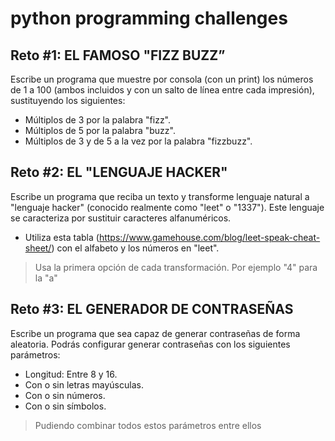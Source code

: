 # python programming challenges

## Reto #1: EL FAMOSO "FIZZ BUZZ”

Escribe un programa que muestre por consola (con un print) los números de 1 a 100 (ambos incluidos y con un salto de línea entre cada impresión), sustituyendo los siguientes: 
- Múltiplos de 3 por la palabra "fizz".
- Múltiplos de 5 por la palabra "buzz".
- Múltiplos de 3 y de 5 a la vez por la palabra "fizzbuzz".

## Reto #2: EL "LENGUAJE HACKER"
    
Escribe un programa que reciba un texto y transforme lenguaje natural a "lenguaje hacker" (conocido realmente como "leet" o "1337"). Este lenguaje se caracteriza por sustituir caracteres alfanuméricos.
- Utiliza esta tabla (https://www.gamehouse.com/blog/leet-speak-cheat-sheet/) con el alfabeto y los números en "leet".

> Usa la primera opción de cada transformación. Por ejemplo "4" para la "a"

## Reto #3: EL GENERADOR DE CONTRASEÑAS

Escribe un programa que sea capaz de generar contraseñas de forma aleatoria. Podrás configurar generar contraseñas con los siguientes parámetros:
- Longitud: Entre 8 y 16.
- Con o sin letras mayúsculas.
- Con o sin números.
- Con o sin símbolos.

> Pudiendo combinar todos estos parámetros entre ellos
